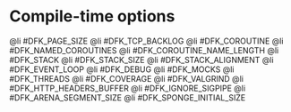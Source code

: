 Compile-time options
====================

@li #DFK_PAGE_SIZE
@li #DFK_TCP_BACKLOG
@li #DFK_COROUTINE
@li #DFK_NAMED_COROUTINES
@li #DFK_COROUTINE_NAME_LENGTH
@li #DFK_STACK
@li #DFK_STACK_SIZE
@li #DFK_STACK_ALIGNMENT
@li #DFK_EVENT_LOOP
@li #DFK_DEBUG
@li #DFK_MOCKS
@li #DFK_THREADS
@li #DFK_COVERAGE
@li #DFK_VALGRIND
@li #DFK_HTTP_HEADERS_BUFFER
@li #DFK_IGNORE_SIGPIPE
@li #DFK_ARENA_SEGMENT_SIZE
@li #DFK_SPONGE_INITIAL_SIZE
